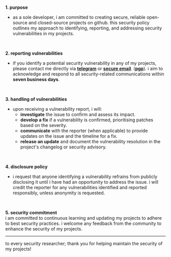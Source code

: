 **1. purpose**
- as a sole developer, i am committed to creating secure, reliable open-source and closed-source projects on github. this security policy outlines my approach to identifying, reporting, and addressing security vulnerabilities in my projects.
<br/>

**2. reporting vulnerabilities**
- if you identify a potential security vulnerability in any of my projects, please contact me directly via **[telegram](https://t.me/shannonf0nseka)** or **[secure email](mailto:hello.shannonfonseka@proton.me)**. (**[pgp](https://raw.githubusercontent.com/shannonfonseka/shannonfonseka/refs/heads/main/pgp/0x74A52B0D-pub.asc)**). i aim to acknowledge and respond to all security-related communications within **seven business days**.
<br/>

**3. handling of vulnerabilities**
- upon receiving a vulnerability report, i will:
  - **investigate** the issue to confirm and assess its impact.
  - **develop a fix** if a vulnerability is confirmed, prioritising patches based on the severity.
  - **communicate** with the reporter (when applicable) to provide updates on the issue and the timeline for a fix.
  - **release an update** and document the vulnerability resolution in the project's changelog or security advisory.
<br/>

**4. disclosure policy**
- i request that anyone identifying a vulnerability refrains from publicly disclosing it until i have had an opportunity to address the issue. i will credit the reporter for any vulnerabilities identified and reported responsibly, unless anonymity is requested.
<br/>

**5. security commitment** <br/>
i am committed to continuous learning and updating my projects to adhere to best security practices. i welcome any feedback from the community to enhance the security of my projects.

---
to every security researcher; thank you for helping maintain the security of my projects!
